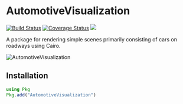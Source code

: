 # AutomotiveVisualization

[![Build Status](https://travis-ci.org/sisl/AutomotiveVisualization.jl.svg?branch=master)](https://travis-ci.org/sisl/AutomotiveVisualization.jl)
[![Coverage Status](https://coveralls.io/repos/sisl/AutomotiveVisualization.jl/badge.svg)](https://coveralls.io/r/sisl/AutomotiveVisualization.jl)
[![](https://img.shields.io/badge/docs-dev-blue.svg)](https://sisl.github.io/AutomotiveVisualization.jl/dev)

A package for rendering simple scenes primarily consisting of cars on roadways using Cairo.

![AutomotiveVisualization](stadium_cam_scene.gif)

## Installation 

```julia 
using Pkg
Pkg.add("AutomotiveVisualization")
```
